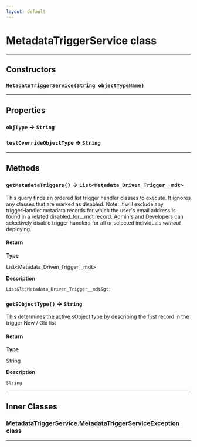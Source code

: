 ```yaml
---
layout: default
---
```

# MetadataTriggerService class
---
## Constructors
### `MetadataTriggerService(String objectTypeName)`
---
## Properties

### `objType` → `String`

### `testOverrideObjectType` → `String`

---
## Methods
### `getMetadataTriggers()` → `List<Metadata_Driven_Trigger__mdt>`

This query finds an ordered list trigger handler classes to execute. It ignores any classes that are marked as disabled. Note: It will exclude any triggerHandler metadata records for which the user&apos;s email address is found in a related disabled_for__mdt record. Admin&apos;s and Developers can selectively disable trigger handlers for all or selected individuals *without* deploying.

#### Return

**Type**

List&lt;Metadata_Driven_Trigger__mdt&gt;

**Description**

`List&lt;Metadata_Driven_Trigger__mdt&gt;`

### `getSObjectType()` → `String`

This determines the active sObject type by describing the first record in the trigger New / Old list

#### Return

**Type**

String

**Description**

`String`

---
## Inner Classes

### MetadataTriggerService.MetadataTriggerServiceException class
---
